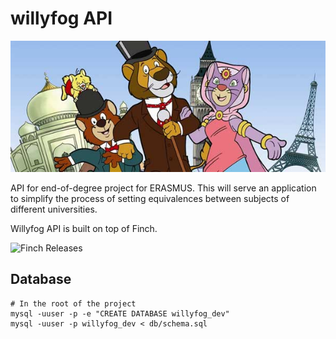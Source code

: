 # willyfog API

![Willy Fog](docs/willy-fog.jpg "Willy Fog")

API for end-of-degree project for ERASMUS. This will serve an application to simplify
the process of setting equivalences between subjects of different universities.

Willyfog API is built on top of Finch.

![Finch Releases](https://github.com/finagle/finch/releases)

## Database

```
# In the root of the project
mysql -uuser -p -e "CREATE DATABASE willyfog_dev"
mysql -uuser -p willyfog_dev < db/schema.sql
```